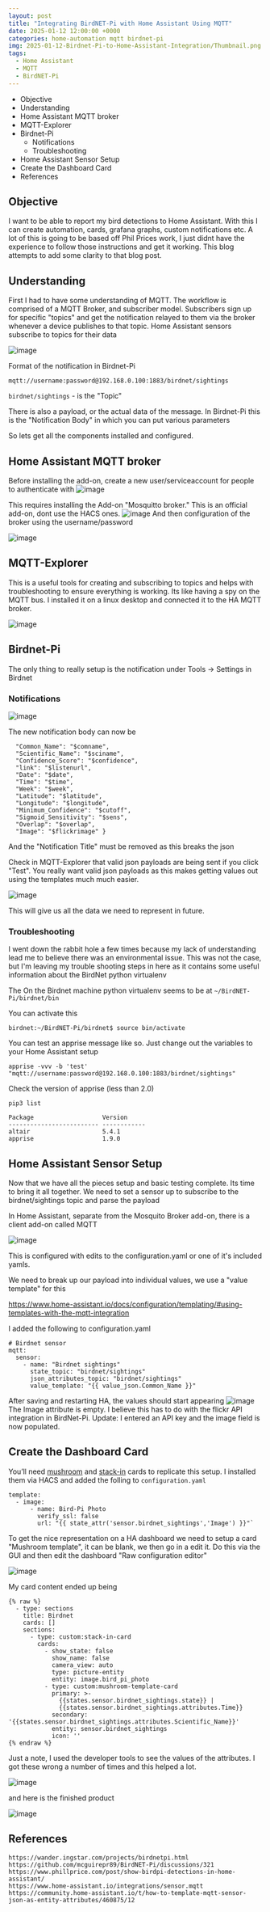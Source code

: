 ```yaml
---
layout: post
title: "Integrating BirdNET-Pi with Home Assistant Using MQTT"
date: 2025-01-12 12:00:00 +0000
categories: home-automation mqtt birdnet-pi
img: 2025-01-12-Birdnet-Pi-to-Home-Assistant-Integration/Thumbnail.png 
tags: 
  - Home Assistant
  - MQTT
  - BirdNET-Pi
---
```


- Objective
- Understanding
- Home Assistant MQTT broker
- MQTT-Explorer
- Birdnet-Pi
	- Notifications
	- Troubleshooting
- Home Assistant Sensor Setup
- Create the Dashboard Card
- References

## Objective
I want to be able to report my bird detections to Home Assistant. With this I can create automation, cards, grafana graphs, custom notifications etc. A lot of this is going to be based off Phil Prices work, I just didnt have the experience to follow those instructions and get it working. This blog attempts to add some clarity to that blog post.

## Understanding
First I had to have some understanding of MQTT.  The workflow is comprised of a MQTT Broker, and subscriber model. Subscribers sign up for specific "topics" and get the notification relayed to them via the broker whenever a device publishes to that topic. Home Assistant sensors subscribe to topics for their data 

![image](/assets/img/2025-01-12-Birdnet-Pi-to-Home-Assistant-Integration/MQTT.png)

Format of the notification in Birdnet-Pi
```
mqtt://username:password@192.168.0.100:1883/birdnet/sightings
```

```birdnet/sightings``` - is the "Topic"

There is also a payload, or the actual data of the message. In Birdnet-Pi this is the "Notification Body" in which you can put various parameters

So lets get all the components installed and configured.

## Home Assistant MQTT broker

Before installing the add-on, create a new user/serviceaccount for people to authenticate with
![image](/assets\img/2025-01-12-o2-temp2025-01-12-Birdnet-Pi-to-Home-Assistant-Integration/Pasted-image-20250112103039.png)



This requires installing the Add-on "Mosquitto broker." This is an official add-on, dont use the HACS ones.
![image](/assets\img/2025-01-12-o2-temp2025-01-12-Birdnet-Pi-to-Home-Assistant-Integration/Pasted-image-20250112102900.png)
And then configuration of the broker using the username/password

![image](/assets\img/2025-01-12-o2-temp2025-01-12-Birdnet-Pi-to-Home-Assistant-Integration/Pasted-image-20250112105122.png)

## MQTT-Explorer
This is a useful tools for creating and subscribing to topics and helps with troubleshooting to ensure everything is working. Its like having a spy on the MQTT bus. I installed it on a linux desktop and connected it to the HA MQTT broker.

![image](/assets\img/2025-01-12-o2-temp2025-01-12-Birdnet-Pi-to-Home-Assistant-Integration/Pasted-image-20250112103345.png)

## Birdnet-Pi
The only thing to really setup is the notification under Tools -> Settings in Birdnet

### Notifications

![image](/assets\img/2025-01-12-o2-temp2025-01-12-Birdnet-Pi-to-Home-Assistant-Integration/Pasted-image-20250112101159.png)

The new notification body can now be
``` {
  "Common_Name": "$comname",
  "Scientific_Name": "$sciname",
  "Confidence_Score": "$confidence",
  "link": "$listenurl",
  "Date": "$date",
  "Time": "$time",
  "Week": "$week",
  "Latitude": "$latitude",
  "Longitude": "$longitude",
  "Minimum_Confidence": "$cutoff",
  "Sigmoid_Sensitivity": "$sens",
  "Overlap": "$overlap",
  "Image": "$flickrimage" }
```

And the "Notification Title" must be removed as this breaks the json

Check in MQTT-Explorer that valid json payloads are being sent if you click "Test". You really want valid json payloads as this makes getting values out using the templates much much easier.

![image](/assets\img/2025-01-12-o2-temp2025-01-12-Birdnet-Pi-to-Home-Assistant-Integration/Pasted-image-20250112114348.png)

This will give us all the data we need to represent in future.

### Troubleshooting

I went down the rabbit hole a few times because my lack of understanding lead me to believe there was an environmental issue. This was not the case, but I'm leaving my trouble shooting steps in here as it contains some useful information about the BirdNet python virtualenv

The On the Birdnet machine python virtualenv seems to be at  `~/BirdNET-Pi/birdnet/bin`

You can activate this

``` birdnet:~/BirdNET-Pi/birdnet$ source bin/activate ```

 You can test an apprise message like so. Just change out the variables to your Home Assistant setup

```apprise -vvv -b 'test' "mqtt://username:password@192.168.0.100:1883/birdnet/sightings"``` 

Check the version of apprise (less than 2.0)

```
pip3 list

Package                   Version
------------------------- ------------
altair                    5.4.1
apprise                   1.9.0
```


## Home Assistant Sensor Setup
Now that we have all the pieces setup and basic testing complete. Its time to bring it all together. We need to set a sensor up to subscribe to the birdnet/sightings topic and parse the payload

In Home Assistant, separate from the Mosquito Broker add-on, there is a client add-on called MQTT

![image](/assets\img/2025-01-12-o2-temp2025-01-12-Birdnet-Pi-to-Home-Assistant-Integration/Pasted-image-20250112110352.png)

This is configured with edits to the configuration.yaml or one of it's included yamls.

We need to break up our payload into individual values, we use a "value template" for this

https://www.home-assistant.io/docs/configuration/templating/#using-templates-with-the-mqtt-integration

I added the following to configuration.yaml

```
# Birdnet sensor
mqtt:
  sensor:
    - name: "Birdnet sightings"
      state_topic: "birdnet/sightings"
      json_attributes_topic: "birdnet/sightings"
      value_template: "{{ value_json.Common_Name }}"
```

After saving and restarting HA, the values should start appearing
![image](/assets\img/2025-01-12-o2-temp2025-01-12-Birdnet-Pi-to-Home-Assistant-Integration/Pasted-image-20250112120632.png)
The Image attribute is empty. I believe this has to do with the flickr API integration in BirdNet-Pi. Update: I entered an API key and the image field is now populated.

## Create the Dashboard Card

You’ll need [mushroom](https://github.com/piitaya/lovelace-mushroom) and [stack-in](https://github.com/custom-cards/stack-in-card) cards to replicate this setup. I installed them via HACS and added the folling to `configuration.yaml`

```
template:
  - image:
      - name: Bird-Pi Photo
        verify_ssl: false
        url: "{{ state_attr('sensor.birdnet_sightings','Image') }}"`
```

To get the nice representation on a HA dashboard we need to setup a card "Mushroom template", it can be blank, we then go in a edit it. Do this via the GUI and then edit the dashboard "Raw configuration editor"


![image](/assets\img/2025-01-12-o2-temp2025-01-12-Birdnet-Pi-to-Home-Assistant-Integration/Pasted-image-20250112164619.png)

My card content ended up being

```
{% raw %}
  - type: sections
    title: Birdnet
    cards: []
    sections:
      - type: custom:stack-in-card
        cards:
          - show_state: false
            show_name: false
            camera_view: auto
            type: picture-entity
            entity: image.bird_pi_photo
          - type: custom:mushroom-template-card
            primary: >-
              {{states.sensor.birdnet_sightings.state}} |
              {{states.sensor.birdnet_sightings.attributes.Time}}
            secondary: '{{states.sensor.birdnet_sightings.attributes.Scientific_Name}}'
            entity: sensor.birdnet_sightings
            icon: ''
{% endraw %}
```

Just a note, I used the developer tools to see the values of the attributes. I got these wrong a number of times and this helped a lot.

![image](/assets\img/2025-01-12-o2-temp2025-01-12-Birdnet-Pi-to-Home-Assistant-Integration/Pasted-image-20250112170917.png)


and here is the finished product

![image](/assets\img/2025-01-12-o2-temp2025-01-12-Birdnet-Pi-to-Home-Assistant-Integration/Pasted-image-20250112171020.png)
## References
	https://wander.ingstar.com/projects/birdnetpi.html
	https://github.com/mcguirepr89/BirdNET-Pi/discussions/321
	https://www.phillprice.com/post/show-birdpi-detections-in-home-assistant/
	https://www.home-assistant.io/integrations/sensor.mqtt
	https://community.home-assistant.io/t/how-to-template-mqtt-sensor-json-as-entity-attributes/460875/12